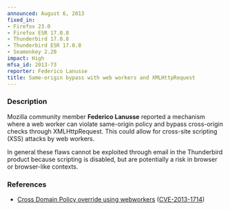 ```yaml
---
announced: August 6, 2013
fixed_in:
- Firefox 23.0
- Firefox ESR 17.0.8
- Thunderbird 17.0.8
- Thunderbird ESR 17.0.8
- Seamonkey 2.20
impact: High
mfsa_id: 2013-73
reporter: Federico Lanusse
title: Same-origin bypass with web workers and XMLHttpRequest
---
```


<h3>Description</h3>

<p>Mozilla community member <strong>Federico Lanusse</strong> reported a
mechanism where a web worker can violate same-origin policy and bypass
cross-origin checks through XMLHttpRequest. This could allow for cross-site
scripting (XSS) attacks by web workers.
</p>

<p class="note">In general these flaws cannot be exploited through email in the
Thunderbird product because scripting is disabled, but are
potentially a risk in browser or browser-like contexts.</p>

<h3>References</h3>

<ul>
  <li><a href="https://bugzilla.mozilla.org/show_bug.cgi?id=879787">
       Cross Domain Policy override using webworkers</a> (<a href="http://cve.mitre.org/cgi-bin/cvename.cgi?name=CVE-2013-1714" class="ex-ref">CVE-2013-1714</a>)</li>
</ul>



